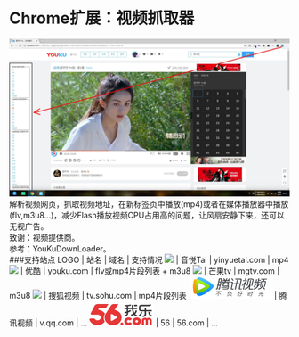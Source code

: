 # Chrome扩展：视频抓取器
![alt](preview.jpg)  
解析视频网页，抓取视频地址，在新标签页中播放(mp4)或者在媒体播放器中播放(flv,m3u8...)，减少Flash播放视频CPU占用高的问题，让风扇安静下来，还可以无视广告。  
致谢：视频提供商。  
参考：YouKuDownLoader。  
###支持站点
LOGO	 | 站名 | 域名 | 支持情况
![](http://www.yinyuetai.com/mv/get-logo) | 音悦Tai | yinyuetai.com	 | mp4
![](http://static.youku.com/youku/dist/img/find/yk-logo-1220.png) | 优酷 | youku.com | flv或mp4片段列表 + m3u8
![](http://img.hunantv.com/imgotv-channel/2582c1aa/imgotv-pub/component/header/logo.png) | 芒果tv | mgtv.com | m3u8
![](http://css.tv.itc.cn/global/images/nav1/logo.gif) | 搜狐视频 | tv.sohu.com | mp4片段列表
![](qqv.png) | 腾讯视频 | v.qq.com | ...
![](56.png) | 56 | 56.com | ...
